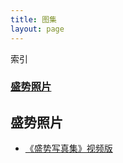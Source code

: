 ```yaml
---
title: 图集
layout: page
---
```


索引

### [盛势照片](#盛势照片-1)


<div class="line"></div>

## 盛势照片
* [《盛势写真集》视频版](https://www.bilibili.com/video/BV1ZW411e7QG/)
